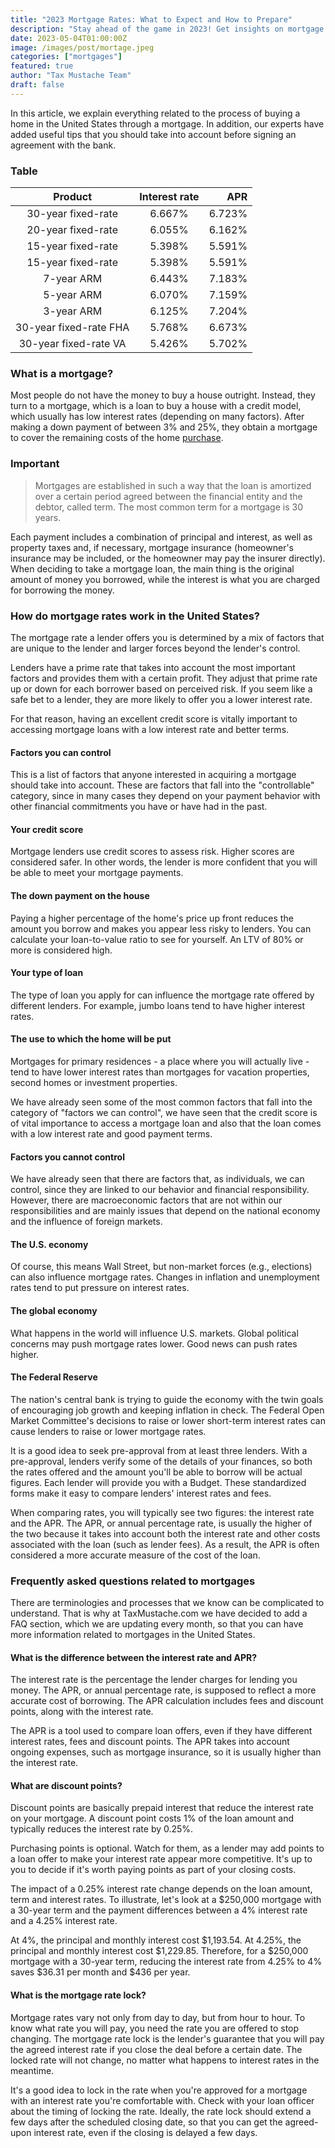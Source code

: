 ```yaml
---
title: "2023 Mortgage Rates: What to Expect and How to Prepare"
description: "Stay ahead of the game in 2023! Get insights on mortgage rates, trends, and tips on how to navigate the real estate market."
date: 2023-05-04T01:00:00Z
image: /images/post/mortage.jpeg
categories: ["mortgages"]
featured: true
author: "Tax Mustache Team"
draft: false
---
```


In this article, we explain everything related to the process of buying a home in the United States through a mortgage. In addition, our experts have added useful tips that you should take into account before signing an agreement with the bank.

### Table

|        Product         | Interest rate |    APR |
| :--------------------: | :-----------: | -----: |
|   30-year fixed-rate   |    6.667%     | 6.723% |
|   20-year fixed-rate   |    6.055%     | 6.162% |
|   15-year fixed-rate   |    5.398%     | 5.591% |
|   15-year fixed-rate   |    5.398%     | 5.591% |
|       7-year ARM       |    6.443%     | 7.183% |
|       5-year ARM       |    6.070%     | 7.159% |
|       3-year ARM       |    6.125%     | 7.204% |
| 30-year fixed-rate FHA |    5.768%     | 6.673% |
| 30-year fixed-rate VA  |    5.426%     | 5.702% |

### **What is a mortgage?**

Most people do not have the money to buy a house outright. Instead, they turn to a mortgage, which is a loan to buy a house with a credit model, which usually has low interest rates (depending on many factors). After making a down payment of between 3% and 25%, they obtain a mortgage to cover the remaining costs of the home [purchase](/posts/ability-to-pay-taxation).


### Important

> Mortgages are established in such a way that the loan is amortized over a certain period agreed between the financial entity and the debtor, called term. The most common term for a mortgage is 30 years.

Each payment includes a combination of principal and interest, as well as property taxes and, if necessary, mortgage insurance (homeowner's insurance may be included, or the homeowner may pay the insurer directly). When deciding to take a mortgage loan, the main thing is the original amount of money you borrowed, while the interest is what you are charged for borrowing the money.

### **How do mortgage rates work in the United States?**

The mortgage rate a lender offers you is determined by a mix of factors that are unique to the lender and larger forces beyond the lender's control.

Lenders have a prime rate that takes into account the most important factors and provides them with a certain profit. They adjust that prime rate up or down for each borrower based on perceived risk. If you seem like a safe bet to a lender, they are more likely to offer you a lower interest rate.

For that reason, having an excellent credit score is vitally important to accessing mortgage loans with a low interest rate and better terms.

#### **Factors you can control**

This is a list of factors that anyone interested in acquiring a mortgage should take into account. These are factors that fall into the "controllable" category, since in many cases they depend on your payment behavior with other financial commitments you have or have had in the past.

#### **Your credit score**

Mortgage lenders use credit scores to assess risk. Higher scores are considered safer. In other words, the lender is more confident that you will be able to meet your mortgage payments.

#### **The down payment on the house**

Paying a higher percentage of the home's price up front reduces the amount you borrow and makes you appear less risky to lenders. You can calculate your loan-to-value ratio to see for yourself. An LTV of 80% or more is considered high.

#### **Your type of loan**

The type of loan you apply for can influence the mortgage rate offered by different lenders. For example, jumbo loans tend to have higher interest rates.

#### **The use to which the home will be put**

Mortgages for primary residences - a place where you will actually live - tend to have lower interest rates than mortgages for vacation properties, second homes or investment properties.

We have already seen some of the most common factors that fall into the category of "factors we can control", we have seen that the credit score is of vital importance to access a mortgage loan and also that the loan comes with a low interest rate and good payment terms.

#### **Factors you cannot control**

We have already seen that there are factors that, as individuals, we can control, since they are linked to our behavior and financial responsibility. However, there are macroeconomic factors that are not within our responsibilities and are mainly issues that depend on the national economy and the influence of foreign markets.

#### **The U.S. economy**

Of course, this means Wall Street, but non-market forces (e.g., elections) can also influence mortgage rates. Changes in inflation and unemployment rates tend to put pressure on interest rates.

#### **The global economy**

What happens in the world will influence U.S. markets. Global political concerns may push mortgage rates lower. Good news can push rates higher.

#### **The Federal Reserve**

The nation's central bank is trying to guide the economy with the twin goals of encouraging job growth and keeping inflation in check. The Federal Open Market Committee's decisions to raise or lower short-term interest rates can cause lenders to raise or lower mortgage rates.

It is a good idea to seek pre-approval from at least three lenders. With a pre-approval, lenders verify some of the details of your finances, so both the rates offered and the amount you'll be able to borrow will be actual figures. Each lender will provide you with a Budget. These standardized forms make it easy to compare lenders' interest rates and fees.

When comparing rates, you will typically see two figures: the interest rate and the APR. The APR, or annual percentage rate, is usually the higher of the two because it takes into account both the interest rate and other costs associated with the loan (such as lender fees). As a result, the APR is often considered a more accurate measure of the cost of the loan.

### **Frequently asked questions related to mortgages**

There are terminologies and processes that we know can be complicated to understand. That is why at TaxMustache.com we have decided to add a FAQ section, which we are updating every month, so that you can have more information related to mortgages in the United States.

#### **What is the difference between the interest rate and APR?**

The interest rate is the percentage the lender charges for lending you money. The APR, or annual percentage rate, is supposed to reflect a more accurate cost of borrowing. The APR calculation includes fees and discount points, along with the interest rate.

The APR is a tool used to compare loan offers, even if they have different interest rates, fees and discount points. The APR takes into account ongoing expenses, such as mortgage insurance, so it is usually higher than the interest rate.

#### **What are discount points?**

Discount points are basically prepaid interest that reduce the interest rate on your mortgage. A discount point costs 1% of the loan amount and typically reduces the interest rate by 0.25%.

Purchasing points is optional. Watch for them, as a lender may add points to a loan offer to make your interest rate appear more competitive. It's up to you to decide if it's worth paying points as part of your closing costs.

The impact of a 0.25% interest rate change depends on the loan amount, term and interest rates. To illustrate, let's look at a $250,000 mortgage with a 30-year term and the payment differences between a 4% interest rate and a 4.25% interest rate.

At 4%, the principal and monthly interest cost $1,193.54. At 4.25%, the principal and monthly interest cost $1,229.85. Therefore, for a $250,000 mortgage with a 30-year term, reducing the interest rate from 4.25% to 4% saves $36.31 per month and $436 per year.

#### **What is the mortgage rate lock?**

Mortgage rates vary not only from day to day, but from hour to hour. To know what rate you will pay, you need the rate you are offered to stop changing. The mortgage rate lock is the lender's guarantee that you will pay the agreed interest rate if you close the deal before a certain date. The locked rate will not change, no matter what happens to interest rates in the meantime.

It's a good idea to lock in the rate when you're approved for a mortgage with an interest rate you're comfortable with. Check with your loan officer about the timing of locking the rate. Ideally, the rate lock should extend a few days after the scheduled closing date, so that you can get the agreed-upon interest rate, even if the closing is delayed a few days.

<link rel="canonical" href="https://taxmustache.com/posts/mortgage-rates" />